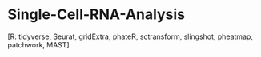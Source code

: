 # Single-Cell-RNA-Analysis
[R: tidyverse, Seurat, gridExtra, phateR, sctransform, slingshot, pheatmap, patchwork, MAST]
